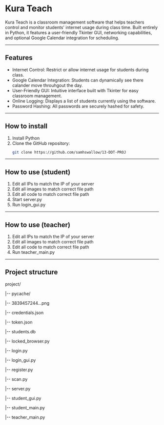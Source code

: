 # Kura Teach

Kura Teach is a classroom management software that helps teachers control and monitor students' internet usage during class time. Built entirely in Python, it features a user-friendly Tkinter GUI, networking capabilities, and optional Google Calendar integration for scheduling.

---

## Features

- Internet Control: Restrict or allow internet usage for students during class.  
- Google Calendar Integration: Students can dynamically see there calander move throuhgout the day. 
- User-Friendly GUI: Intuitive interface built with Tkinter for easy classroom management.  
- Online Logging: Displays a list of students currently using the software.  
- Password Hashing: All passwords are securely hashed for safety.

---

## How to install

1. Install Python  
2. Clone the GitHub repository:  
   ```bash
   git clone https://github.com/samhswallow/13-DDT-PROJ

---
## How to use (student)

1. Edit all IPs to match the IP of your server
2. Edit all images to match correct file path
3. Edit all code to match correct file path
4. Start server.py
5. Run login_gui.py

---
## How to use (teacher)

1. Edit all IPs to match the IP of your server
2. Edit all images to match correct file path
3. Edit all code to match correct file path
4. Run teacher_main.py

---
## Project structure

project/

|-- pycache/

|-- 3839457244...png

|-- credentials.json

|-- token.json

|-- students.db

|-- locked_browser.py

|-- login.py

|-- login_gui.py

|-- register.py

|-- scan.py

|-- server.py

|-- student_gui.py

|-- student_main.py

|-- teacher_main.py
